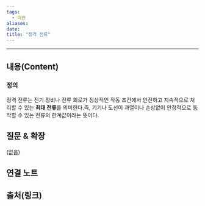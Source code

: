 ```yaml
---
tags:
  - 미완
aliases: 
date:
title: "정격 전류"
---
```


---

## 내용(Content)

### 정의

정격 전류는 전기 장비나 전류 회로가 정상적인 작동 조건에서 안전하고 지속적으로 처리할 수 있는 **최대 전류**를 의미한다.즉, 기기나 도선이 과열이나 손상없이 안정적으로 동작할 수 있는 전류의 한계값이라는 뜻이다.

## 질문 & 확장

(없음)

## 연결 노트

## 출처(링크)





